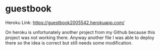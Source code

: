 # guestbook
Heroku Link:
https://guestbook2005542.herokuapp.com/

On heroku is unfortunately another project from my Github because this project was not working there. Anyway another file I was able to deploy there so the idea is 
correct but still needs some modification.
